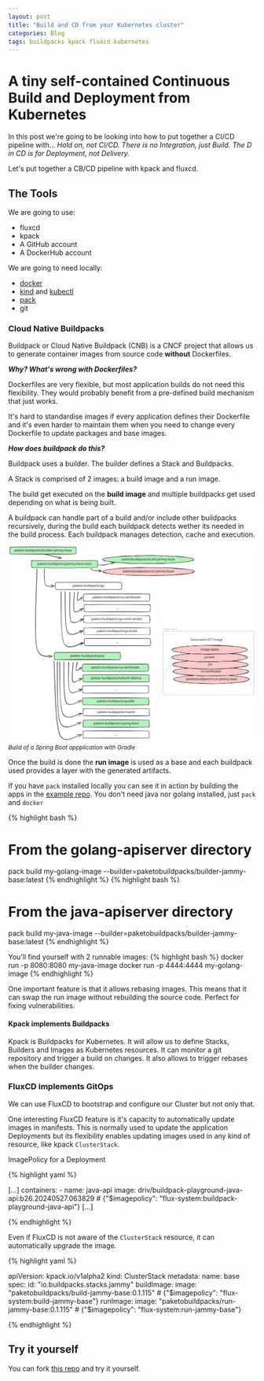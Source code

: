 ```yaml
---
layout: post
title: "Build and CD from your Kubernetes cluster"
categories: Blog
tags: buildpacks kpack fluxcd kubernetes
---
```


# A tiny self-contained Continuous Build and Deployment from Kubernetes #

In this post we're going to be looking into how to put together a CI/CD pipeline with...
*Hold on, not CI/CD. There is no Integration, just Build. The D in CD is for Deployment, not Delivery.*

Let's put together a CB/CD pipeline with kpack and fluxcd.

## The Tools
We are going to use:
- fluxcd
- kpack
- A GitHub account
- A DockerHub account

We are going to need locally:
- [docker](https://docs.docker.com/engine/install/)
- [kind](https://kind.sigs.k8s.io/docs/user/quick-start/#installing-with-a-package-manager) and [kubectl](https://kubernetes.io/docs/tasks/tools/#kubectl)
- [pack](https://buildpacks.io/docs/for-platform-operators/how-to/integrate-ci/pack/#pack-cli)
- git

### Cloud Native Buildpacks
Buildpack or Cloud Native Buildpack (CNB) is a CNCF project that allows us to generate container images from source code **without** Dockerfiles.

***Why? What's wrong with Dockerfiles?***

Dockerfiles are very flexible, but most application builds do not need this flexibility. They would probably benefit from a pre-defined build mechanism that just works.

It's hard to standardise images if every application defines their Dockerfile and it's even harder to maintain them when you need to change every Dockerfile to update packages and base images.

***How does buildpack do this?***

Buildpack uses a builder. The builder defines a Stack and Buildpacks. 

A Stack is comprised of 2 images: a build image and a run image.

The build get executed on the **build image** and multiple buildpacks get used depending on what is being built.

A buildpack can handle part of a build and/or include other buildpacks recursively, during the build each buildpack detects wether its needed in the build process. Each buildpack manages detection, cache and execution.

![Buildpacks build of a A Spring Boot appplication using gradle](/public/posts_assets/build-deploy-with-kpack-fluxcd/buildpack-java-build.svg)
<small>*Build of a Spring Boot appplication with Gradle*</small>

Once the build is done the **run image** is used as a base and each buildpack used provides a layer with the generated artifacts.

If you have `pack` installed locally you can see it in action by building the apps in the [example repo](https://github.com/driv/flux-image-updates). You don't need java nor golang installed, just `pack` and `docker`

{% highlight bash %}
# From the golang-apiserver directory
pack build my-golang-image --builder=paketobuildpacks/builder-jammy-base:latest
{% endhighlight %}
{% highlight bash %}
# From the java-apiserver directory
pack build my-java-image --builder=paketobuildpacks/builder-jammy-base:latest
{% endhighlight %}

You'll find yourself with 2 runnable images:
{% highlight bash %}
docker run -p 8080:8080 my-java-image
docker run -p 4444:4444 my-golang-image
{% endhighlight %}

One important feature is that it allows rebasing images. This means that it can swap the run image without rebuilding the source code. Perfect for fixing vulnerabilities.


#### Kpack implements Buildpacks

Kpack is Buildpacks for Kubernetes. It will allow us to define Stacks, Builders and Images as Kubernetes resources.
It can monitor a git repository and trigger a build on changes. It also allows to trigger rebases when the builder changes.

### FluxCD implements GitOps
We can use FluxCD to bootstrap and configure our Cluster but not only that.

One interesting FluxCD feature is it's capacity to automatically update images in manifests. This is normally used to update the application Deployments but its flexibility enables updating images used in any kind of resource, like kpack `ClusterStack`.

ImagePolicy for a Deployment

{% highlight yaml %}

[...]
    containers:
    - name: java-api
        image: driv/buildpack-playground-java-api:b26.20240527.063829 # {"$imagepolicy": "flux-system:buildpack-playground-java-api"}
[...]

{% endhighlight %}

Even if FluxCD is not aware of the `ClusterStack` resource, it can automatically upgrade the image.

{% highlight yaml %}

apiVersion: kpack.io/v1alpha2
kind: ClusterStack
metadata:
  name: base
spec:
  id: "io.buildpacks.stacks.jammy"
  buildImage:
    image: "paketobuildpacks/build-jammy-base:0.1.115" # {"$imagepolicy": "flux-system:build-jammy-base"}
  runImage:
    image: "paketobuildpacks/run-jammy-base:0.1.115" # {"$imagepolicy": "flux-system:run-jammy-base"}

{% endhighlight %}

## Try it yourself

You can fork [this repo](https://github.com/driv/flux-image-updates) and try it yourself.